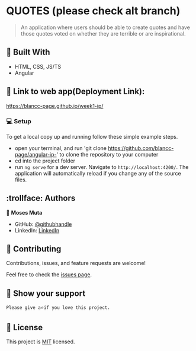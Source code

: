 # QUOTES (please check alt branch)

> An application where users should be able to create quotes and have those quotes voted on whether they are terrible or are inspirational. 

## :hammer: Built With

- HTML, CSS, JS/TS
- Angular

## :link: Link to web app(Deployment Link):

https://blancc-page.github.io/week1-ip/

### :computer: Setup
To get a local copy up and running follow these simple example steps.

- open your terminal, and run 'git clone https://github.com/blancc-page/angular-ip-' to clone the repository to your computer  
- cd into the project folder
- run `ng serve` for a dev server. Navigate to `http://localhost:4200/`. The application will automatically reload if you change any of the source files.


## :trollface: Authors

👤 **Moses Muta**

- GitHub: [@githubhandle](https://github.com/blancc-page)
- LinkedIn: [LinkedIn](<linkedIn link>)


## 🤝 Contributing

Contributions, issues, and feature requests are welcome!

Feel free to check the [issues page](../../issues/).

## :muscle: Show your support

    Please give a⭐️if you love this project.

## 📝 License

This project is [MIT](./MIT.md) licensed.
